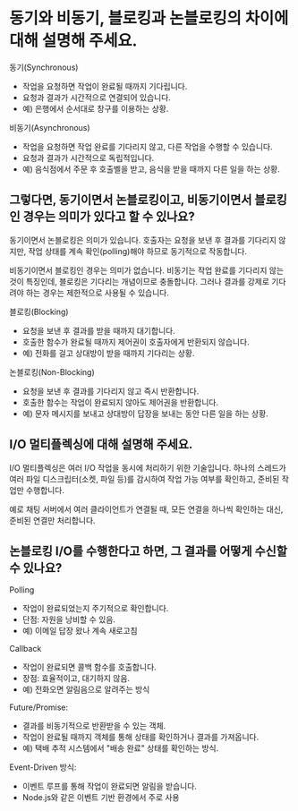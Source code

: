 # 동기와 비동기, 블로킹과 논블로킹의 차이에 대해 설명해 주세요. 

동기(Synchronous)

- 작업을 요청하면 작업이 완료될 때까지 기다립니다.
- 요청과 결과가 시간적으로 연결되어 있습니다.
- 예) 은행에서 순서대로 창구를 이용하는 상황.

비동기(Asynchronous)

- 작업을 요청하면 작업 완료를 기다리지 않고, 다른 작업을 수행할 수 있습니다.
- 요청과 결과가 시간적으로 독립적입니다.
- 예) 음식점에서 주문 후 호출벨을 받고, 음식을 받을 때까지 다른 일을 하는 상황.

## 그렇다면, 동기이면서 논블로킹이고, 비동기이면서 블로킹인 경우는 의미가 있다고 할 수 있나요? 

동기이면서 논블로킹은 의미가 있습니다. 호출자는 요청을 보낸 후 결과를 기다리지 않지만, 작업 상태를 계속 확인(polling)해야 하므로 동기적으로 작동합니다.

비동기이면서 블로킹인 경우는 의미가 없습니다. 비동기는 작업 완료를 기다리지 않는 것이 특징인데, 블로킹은 기다리는 개념이므로 충돌합니다. 그러나 결과를 강제로 기다려야 하는 경우는 제한적으로 사용될 수 있습니다.

블로킹(Blocking)

- 요청을 보낸 후 결과를 받을 때까지 대기합니다.
- 호출한 함수가 완료될 때까지 제어권이 호출자에게 반환되지 않습니다.
- 예) 전화를 걸고 상대방이 받을 때까지 기다리는 상황.

논블로킹(Non-Blocking)

- 요청을 보낸 후 결과를 기다리지 않고 즉시 반환합니다.
- 호출한 함수는 작업이 완료되지 않아도 제어권을 반환합니다.
- 예) 문자 메시지를 보내고 상대방이 답장을 보내는 동안 다른 일을 하는 상황.

## I/O 멀티플렉싱에 대해 설명해 주세요. 

I/O 멀티플렉싱은 여러 I/O 작업을 동시에 처리하기 위한 기술입니다. 하나의 스레드가 여러 파일 디스크립터(소켓, 파일 등)를 감시하여 작업 가능 여부를 확인하고, 준비된 작업만 수행합니다.

예로 채팅 서버에서 여러 클라이언트가 연결될 때, 모든 연결을 하나씩 확인하는 대신, 준비된 연결만 처리합니다.

## 논블로킹 I/O를 수행한다고 하면, 그 결과를 어떻게 수신할 수 있나요?

Polling
- 작업이 완료되었는지 주기적으로 확인합니다.
- 단점: 자원을 낭비할 수 있음.
- 예) 이메일 답장 왔나 계속 새로고침

Callback

- 작업이 완료되면 콜백 함수를 호출합니다.
- 장점: 효율적이고, 대기하지 않음.
- 예) 전화오면 알림음으로 알려주는 방식

Future/Promise:

- 결과를 비동기적으로 반환받을 수 있는 객체.
- 작업이 완료될 때까지 객체를 통해 상태를 확인하거나 결과를 가져옵니다.
- 예) 택배 추적 시스템에서 "배송 완료" 상태를 확인하는 방식.

Event-Driven 방식:

- 이벤트 루프를 통해 작업이 완료되면 알림을 받습니다.
- Node.js와 같은 이벤트 기반 환경에서 주로 사용

